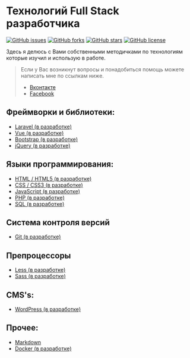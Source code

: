 # Технологий Full Stack разработчика

[![GitHub issues](https://img.shields.io/github/issues/edtk/full-stack-technologies.svg)](https://github.com/edtk/full-stack-technologies/issues) [![GitHub forks](https://img.shields.io/github/forks/edtk/full-stack-technologies.svg)](https://github.com/edtk/full-stack-technologies/network) [![GitHub stars](https://img.shields.io/github/stars/edtk/full-stack-technologies.svg)](https://github.com/edtk/full-stack-technologies/stargazers) [![GitHub license](https://img.shields.io/github/license/edtk/full-stack-technologies.svg)](https://github.com/edtk/full-stack-technologies/blob/master/LICENSE)

Здесь я делюсь  с Вами собственными методичками по технологиям которые изучил и использую в работе.

> Если у Вас возникнут вопросы и понадобиться помощь можете написать мне по ссылкам ниже.
>
> - [Вконтакте](https://vk.com/eduardtkachuk) 
> - [Facebook](https://www.facebook.com/edtkch) 

## Фреймворки и библиотеки:

- [Laravel (в разработке)](https://github.com/edtk/full-stack-technologies/tree/master/Laravel)
- [Vue (в разработке)]()
- [Bootstrap (в разработке)]()
- [jQuery (в разработке)]()

## Языки программирования:

  - [HTML / HTML5 (в разработке) ](HTML)
  - [CSS / CSS3 (в разработке)]()
  - [JavaScript (в разработке)]()
  - [PHP (в разработке)]()
  - [SQL (в разработке)]()

## Система контроля версий

- [Git (в разработке)]()

## Препроцессоры

- [Less (в разработке)]()
- [Sass (в разработке)]()

## CMS's:

  - [WordPress (в разработке)]()

## Прочее:

 - [Markdown](https://github.com/edtk/full-stack-technologies/tree/master/Markdown)
 - [Docker (в разработке)]()
